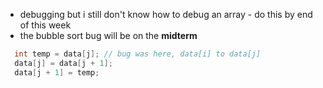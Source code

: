 

- debugging but i still don't know how to debug an array - do this by end of this week
- the bubble sort bug will be on the **midterm**



```java
  int temp = data[j]; // bug was here, data[i] to data[j]
  data[j] = data[j + 1];
  data[j + 1] = temp;
```
